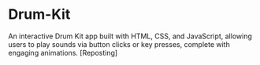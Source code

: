 # Drum-Kit
An interactive Drum Kit app built with HTML, CSS, and JavaScript, allowing users to play sounds via button clicks or key presses, complete with engaging animations. [Reposting]
